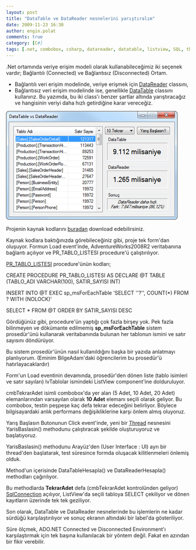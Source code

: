```yaml
---
layout: post
title: "DataTable ve DataReader nesnelerini yarıştıralım"
date: 2009-11-23 16:30
author: engin.polat
comments: true
category: [C#]
tags: [.net, combobox, csharp, datareader, datatable, listview, SQL, thread]
---
```

.Net ortamında veriye erişim modeli olarak kullanabileceğimiz iki seçenek vardır; Bağlantılı (Connected) ve Bağlantısız (Disconnected) Ortam.


*   Bağlantılı veri erişim modelinde, veriye erişmek için <a title="MSDN: SqlDataReader" href="http://msdn.microsoft.com/en-us/library/system.data.sqlclient.sqldatareader.aspx" target="_blank" rel="noopener">DataReader</a> classını,
*   Bağlantısız veri erişim modelinde ise, genellikle <a title="MSDN: DataTable" href="http://msdn.microsoft.com/en-us/library/system.data.datatable.aspx" target="_blank" rel="noopener">DataTable</a> classını kullanırız.
Bu yazımda, bu iki class'ı benzer şartlar altında yarıştıracağız ve hangisinin veriyi daha hızlı getirdiğine karar vereceğiz.

![DataTable_vs_DataReader](/assets/uploads/2009/11/DataTable_vs_DataReader.png "DataTable_vs_DataReader")

Projenin kaynak kodlarını <a title="DataTable vs DataReader Kaynak Kodlar" href="/assets/uploads/2009/11/DataTable_vs_DataReader.zip" target="_blank" rel="noopener">buradan</a> download edebilirsiniz.

Kaynak kodlara baktığınızda görebileceğiniz gibi, proje tek form'dan oluşuyor. Formun Load event'inde, AdventureWorks2008R2 veritabanına bağlantı açılıyor ve PR_TABLO_LISTESI procedure'ü çalıştırılıyor.

<a title="PR_TABLO_LISTESI.sql" href="/assets/uploads/2009/11/PR_TABLO_LISTESI.sql" target="_blank" rel="noopener">PR_TABLO_LISTESI</a> procedure'ünün kodları;


CREATE PROCEDURE PR_TABLO_LISTESI
AS
DECLARE @T TABLE (TABLO_ADI VARCHAR(100), SATIR_SAYISI INT)

INSERT INTO @T
EXEC sp_msForEachTable 'SELECT ''?'', COUNT(*) FROM ? WITH (NOLOCK)'

SELECT * FROM @T ORDER BY SATIR_SAYISI DESC

Gördüğünüz gibi, procedure'ün yaptığı çok fazla birşey yok. Pek fazla bilinmeyen ve dökümante edilmemiş **sp_msForEachTable** sistem prosedür'ünü kullanarak veritabanında bulunan her tablonun ismini ve satır sayısını döndürüyor.

Bu sistem prosedür'ünün nasıl kullanıldığını başka bir yazıda anlatmayı planlıyorum. (Eminim BilgeAdam'daki öğrencilerim bu prosedür'ü hatırlayacaklardır)

Form'un Load eventinin devamında, prosedür'den dönen liste (tablo isimleri ve satır sayıları) lvTablolar ismindeki ListView component'ine dolduruluyor.

cmbTekrarAdet isimli combobox'da yer alan (5 Adet, 10 Adet, 20 Adet) elemanlarından varsayılan olarak **10 Adet** elemanı seçili olarak geliyor. Bu combobox, testin peşpeşe kaç defa tekrar edeceğini belirliyor. Böylece bilgisayardaki anlık performans değişikliklerine karşı önlem almış oluyoruz.

Yarış Başlasın Butonunun Click event'inde, yeni bir <a title="MSDN: Thread" href="http://msdn.microsoft.com/en-us/library/system.threading.thread.aspx" target="_blank" rel="noopener">Thread</a> nesnesini YarisBaslasin() methodunu çalıştıracak şekilde oluşturuyoruz ve başlatıyoruz.

YarisBaslasin() methodunu Arayüz'den (User Interface : UI) ayrı bir thread'den başlatarak, test süresince formda oluşacak kilitlenmeleri önlemiş olduk.

Method'un içerisinde DataTableHesapla() ve DataReaderHesapla() methodları çağırılıyor.

Bu methodlarda **TekrarAdet** defa (cmbTekrarAdet kontrolünden geliyor) <a title="MSDN: SqlConnection" href="http://msdn.microsoft.com/en-us/library/system.data.sqlclient.sqlconnection.aspx" target="_blank" rel="noopener">SqlConnection</a> açılıyor, ListView'da seçili tabloya SELECT çekiliyor ve dönen kayıtların üzerinde tek tek geziliyor.

Son olarak, DataTable ve DataReader nesnelerinde bu işlemlerin ne kadar sürdüğü karşılaştırılıyor ve sonuç ekranın altındaki bir label'da gösteriliyor.

Süre ölçmek, ADO.NET Connected ve Disconnected Environment'ı karşılaştırmak için tek başına kullanılacak bir yöntem değil. Fakat en azından bir fikir verebilir.

